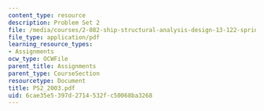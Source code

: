 ```yaml
---
content_type: resource
description: Problem Set 2
file: /media/courses/2-082-ship-structural-analysis-design-13-122-spring-2003/6cae35e5397d2714532fc50068ba3268_PS2_2003.pdf
file_type: application/pdf
learning_resource_types:
- Assignments
ocw_type: OCWFile
parent_title: Assignments
parent_type: CourseSection
resourcetype: Document
title: PS2_2003.pdf
uid: 6cae35e5-397d-2714-532f-c50068ba3268
---
```

